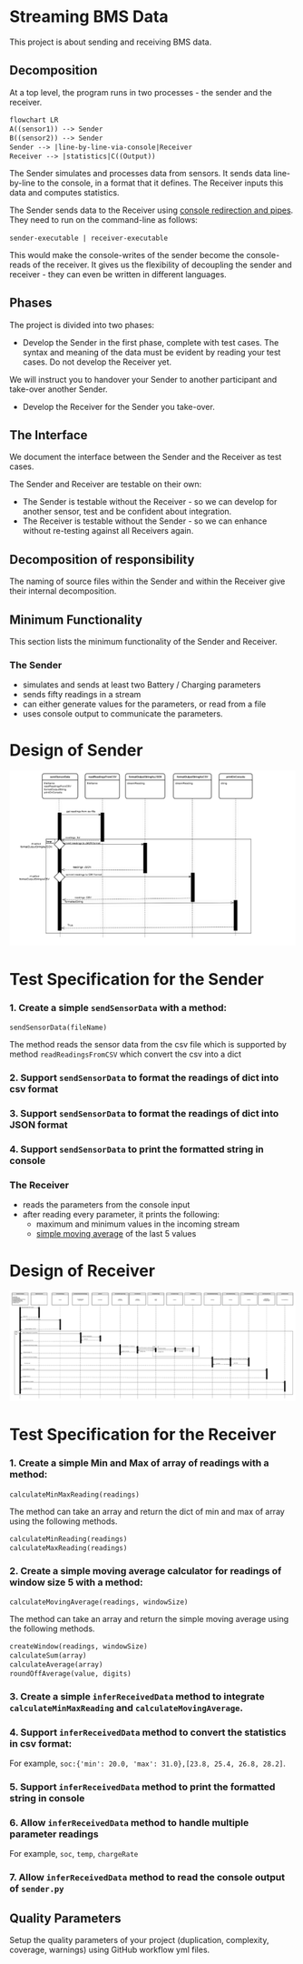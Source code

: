 # Streaming BMS Data

This project is about sending and receiving BMS data.

## Decomposition

At a top level, the program runs in two processes - the sender and the receiver.

```mermaid
flowchart LR
A((sensor1)) --> Sender
B((sensor2)) --> Sender
Sender --> |line-by-line-via-console|Receiver
Receiver --> |statistics|C((Output))
```

The Sender simulates and processes data from sensors. It sends data line-by-line to the console, in a format that it defines.
The Receiver inputs this data and computes statistics.

The Sender sends data to the Receiver using [console redirection and pipes](https://ss64.com/nt/syntax-redirection.html).
They need to run on the command-line as follows:

`sender-executable | receiver-executable`

This would make the console-writes of the sender
become the console-reads of the receiver.
It gives us the flexibility of decoupling the sender and receiver -
they can even be written in different languages.

## Phases

The project is divided into two phases:

- Develop the Sender in the first phase, complete with test cases. The syntax and meaning of the data must be evident by reading your test cases.
Do not develop the Receiver yet.

We will instruct you to handover your Sender to another participant and take-over another Sender.

- Develop the Receiver for the Sender you take-over.

## The Interface

We document the interface between the Sender and the Receiver as test cases.

The Sender and Receiver are testable on their own:

- The Sender is testable without the Receiver - so we can develop
for another sensor, test and be confident about integration.
- The Receiver is testable without the Sender - so we can enhance
without re-testing against all Receivers again.

## Decomposition of responsibility

The naming of source files within the Sender and within the Receiver
give their internal decomposition.

## Minimum Functionality

This section lists the minimum functionality of the Sender and Receiver.

### The Sender

- simulates and sends at least two Battery / Charging parameters
- sends fifty readings in a stream
- can either generate values for the parameters, or read from a file
- uses console output to communicate the parameters.

# Design of Sender
![Design of Sender](/doc/senderDesign.png "Design of Sender")
# Test Specification for the Sender
### 1. Create a simple `sendSensorData` with a method:
```
sendSensorData(fileName)
```
The method reads the sensor data from the csv file which is supported by method `readReadingsFromCSV` which convert the csv into a dict
### 2. Support `sendSensorData` to format the readings of dict into csv format
### 3. Support `sendSensorData` to format the readings of dict into JSON format
### 4. Support `sendSensorData` to print the formatted string in console
### The Receiver

- reads the parameters from the console input
- after reading every parameter, it prints the following:
    - maximum and minimum values in the incoming stream
    - [simple moving average](https://www.investopedia.com/terms/s/sma.asp) of the last 5 values
# Design of Receiver
![Design of Receiver](/doc/receiverDesign.png "Design of Receiver")

# Test Specification for the Receiver
### 1. Create a simple Min and Max of array of readings with a method:
```
calculateMinMaxReading(readings)
```
The method can take an array and return the dict of min and max of array using the following methods.
```
calculateMinReading(readings)
calculateMaxReading(readings)
```

### 2. Create a simple moving average calculator for readings of window size 5 with a method:
```
calculateMovingAverage(readings, windowSize)
```
The method can take an array and return the simple moving average using the following methods.
```
createWindow(readings, windowSize)
calculateSum(array)
calculateAverage(array)
roundOffAverage(value, digits)
```
### 3. Create a simple `inferReceivedData` method to integrate `calculateMinMaxReading` and `calculateMovingAverage`.
### 4. Support `inferReceivedData` method to convert the statistics in csv format:
For example, `soc:{'min': 20.0, 'max': 31.0},[23.8, 25.4, 26.8, 28.2]`.
### 5. Support `inferReceivedData` method to print the formatted string in console
### 6. Allow `inferReceivedData` method to handle multiple parameter readings
For example, `soc`, `temp`, `chargeRate`
### 7. Allow `inferReceivedData` method to read the console output of `sender.py`

## Quality Parameters

Setup the quality parameters of your project (duplication, complexity, coverage, warnings) using GitHub workflow yml files.
